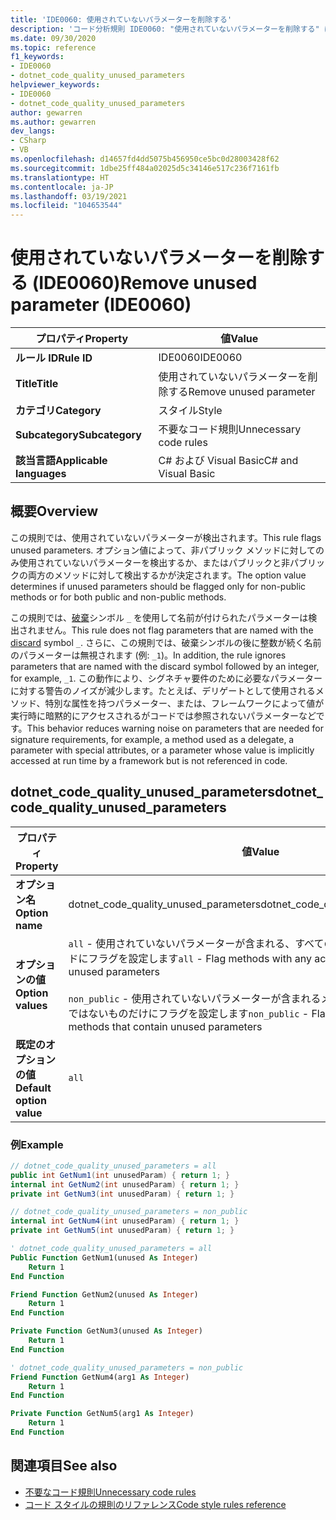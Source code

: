 ```yaml
---
title: 'IDE0060: 使用されていないパラメーターを削除する'
description: 'コード分析規則 IDE0060: "使用されていないパラメーターを削除する" について説明します'
ms.date: 09/30/2020
ms.topic: reference
f1_keywords:
- IDE0060
- dotnet_code_quality_unused_parameters
helpviewer_keywords:
- IDE0060
- dotnet_code_quality_unused_parameters
author: gewarren
ms.author: gewarren
dev_langs:
- CSharp
- VB
ms.openlocfilehash: d14657fd4dd5075b456950ce5bc0d28003428f62
ms.sourcegitcommit: 1dbe25ff484a02025d5c34146e517c236f7161fb
ms.translationtype: HT
ms.contentlocale: ja-JP
ms.lasthandoff: 03/19/2021
ms.locfileid: "104653544"
---
```

# <a name="remove-unused-parameter-ide0060"></a><span data-ttu-id="48476-103">使用されていないパラメーターを削除する (IDE0060)</span><span class="sxs-lookup"><span data-stu-id="48476-103">Remove unused parameter (IDE0060)</span></span>

|<span data-ttu-id="48476-104">プロパティ</span><span class="sxs-lookup"><span data-stu-id="48476-104">Property</span></span>|<span data-ttu-id="48476-105">値</span><span class="sxs-lookup"><span data-stu-id="48476-105">Value</span></span>|
|-|-|
| <span data-ttu-id="48476-106">**ルール ID**</span><span class="sxs-lookup"><span data-stu-id="48476-106">**Rule ID**</span></span> | <span data-ttu-id="48476-107">IDE0060</span><span class="sxs-lookup"><span data-stu-id="48476-107">IDE0060</span></span> |
| <span data-ttu-id="48476-108">**Title**</span><span class="sxs-lookup"><span data-stu-id="48476-108">**Title**</span></span> | <span data-ttu-id="48476-109">使用されていないパラメーターを削除する</span><span class="sxs-lookup"><span data-stu-id="48476-109">Remove unused parameter</span></span> |
| <span data-ttu-id="48476-110">**カテゴリ**</span><span class="sxs-lookup"><span data-stu-id="48476-110">**Category**</span></span> | <span data-ttu-id="48476-111">スタイル</span><span class="sxs-lookup"><span data-stu-id="48476-111">Style</span></span> |
| <span data-ttu-id="48476-112">**Subcategory**</span><span class="sxs-lookup"><span data-stu-id="48476-112">**Subcategory**</span></span> | <span data-ttu-id="48476-113">不要なコード規則</span><span class="sxs-lookup"><span data-stu-id="48476-113">Unnecessary code rules</span></span> |
| <span data-ttu-id="48476-114">**該当言語**</span><span class="sxs-lookup"><span data-stu-id="48476-114">**Applicable languages**</span></span> | <span data-ttu-id="48476-115">C# および Visual Basic</span><span class="sxs-lookup"><span data-stu-id="48476-115">C# and Visual Basic</span></span> |

## <a name="overview"></a><span data-ttu-id="48476-116">概要</span><span class="sxs-lookup"><span data-stu-id="48476-116">Overview</span></span>

<span data-ttu-id="48476-117">この規則では、使用されていないパラメーターが検出されます。</span><span class="sxs-lookup"><span data-stu-id="48476-117">This rule flags unused parameters.</span></span> <span data-ttu-id="48476-118">オプション値によって、非パブリック メソッドに対してのみ使用されていないパラメーターを検出するか、またはパブリックと非パブリックの両方のメソッドに対して検出するかが決定されます。</span><span class="sxs-lookup"><span data-stu-id="48476-118">The option value determines if unused parameters should be flagged only for non-public methods or for both public and non-public methods.</span></span>

<span data-ttu-id="48476-119">この規則では、[破棄](../../../csharp/discards.md)シンボル `_` を使用して名前が付けられたパラメーターは検出されません。</span><span class="sxs-lookup"><span data-stu-id="48476-119">This rule does not flag parameters that are named with the [discard](../../../csharp/discards.md) symbol `_`.</span></span> <span data-ttu-id="48476-120">さらに、この規則では、破棄シンボルの後に整数が続く名前のパラメーターは無視されます (例: `_1`)。</span><span class="sxs-lookup"><span data-stu-id="48476-120">In addition, the rule ignores parameters that are named with the discard symbol followed by an integer, for example,  `_1`.</span></span> <span data-ttu-id="48476-121">この動作により、シグネチャ要件のために必要なパラメーターに対する警告のノイズが減少します。たとえば、デリゲートとして使用されるメソッド、特別な属性を持つパラメーター、または、フレームワークによって値が実行時に暗黙的にアクセスされるがコードでは参照されないパラメーターなどです。</span><span class="sxs-lookup"><span data-stu-id="48476-121">This behavior reduces warning noise on parameters that are needed for signature requirements, for example, a method used as a delegate, a parameter with special attributes, or a parameter whose value is implicitly accessed at run time by a framework but is not referenced in code.</span></span>

## <a name="dotnet_code_quality_unused_parameters"></a><span data-ttu-id="48476-122">dotnet_code_quality_unused_parameters</span><span class="sxs-lookup"><span data-stu-id="48476-122">dotnet_code_quality_unused_parameters</span></span>

|<span data-ttu-id="48476-123">プロパティ</span><span class="sxs-lookup"><span data-stu-id="48476-123">Property</span></span>|<span data-ttu-id="48476-124">値</span><span class="sxs-lookup"><span data-stu-id="48476-124">Value</span></span>|
|-|-|
| <span data-ttu-id="48476-125">**オプション名**</span><span class="sxs-lookup"><span data-stu-id="48476-125">**Option name**</span></span> | <span data-ttu-id="48476-126">dotnet_code_quality_unused_parameters</span><span class="sxs-lookup"><span data-stu-id="48476-126">dotnet_code_quality_unused_parameters</span></span>
| <span data-ttu-id="48476-127">**オプションの値**</span><span class="sxs-lookup"><span data-stu-id="48476-127">**Option values**</span></span> | <span data-ttu-id="48476-128">`all` - 使用されていないパラメーターが含まれる、すべてのアクセシビリティのメソッドにフラグを設定します</span><span class="sxs-lookup"><span data-stu-id="48476-128">`all` - Flag methods with any accessibility that contain unused parameters</span></span><br /><br /><span data-ttu-id="48476-129">`non_public` - 使用されていないパラメーターが含まれるメソッドのうち、パブリックではないものだけにフラグを設定します</span><span class="sxs-lookup"><span data-stu-id="48476-129">`non_public` - Flag only non-public methods that contain unused parameters</span></span> |
| <span data-ttu-id="48476-130">**既定のオプションの値**</span><span class="sxs-lookup"><span data-stu-id="48476-130">**Default option value**</span></span> | `all` |

### <a name="example"></a><span data-ttu-id="48476-131">例</span><span class="sxs-lookup"><span data-stu-id="48476-131">Example</span></span>

```csharp
// dotnet_code_quality_unused_parameters = all
public int GetNum1(int unusedParam) { return 1; }
internal int GetNum2(int unusedParam) { return 1; }
private int GetNum3(int unusedParam) { return 1; }

// dotnet_code_quality_unused_parameters = non_public
internal int GetNum4(int unusedParam) { return 1; }
private int GetNum5(int unusedParam) { return 1; }
```

```vb
' dotnet_code_quality_unused_parameters = all
Public Function GetNum1(unused As Integer)
    Return 1
End Function

Friend Function GetNum2(unused As Integer)
    Return 1
End Function

Private Function GetNum3(unused As Integer)
    Return 1
End Function

' dotnet_code_quality_unused_parameters = non_public
Friend Function GetNum4(arg1 As Integer)
    Return 1
End Function

Private Function GetNum5(arg1 As Integer)
    Return 1
End Function
```

## <a name="see-also"></a><span data-ttu-id="48476-132">関連項目</span><span class="sxs-lookup"><span data-stu-id="48476-132">See also</span></span>

- [<span data-ttu-id="48476-133">不要なコード規則</span><span class="sxs-lookup"><span data-stu-id="48476-133">Unnecessary code rules</span></span>](unnecessary-code-rules.md)
- [<span data-ttu-id="48476-134">コード スタイルの規則のリファレンス</span><span class="sxs-lookup"><span data-stu-id="48476-134">Code style rules reference</span></span>](index.md)
